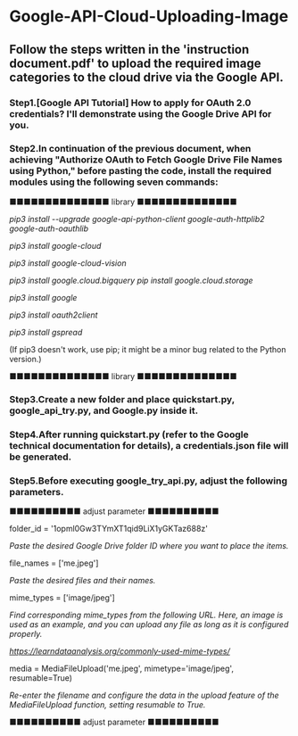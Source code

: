 # Google-API-Cloud-Uploading-Image
## Follow the steps written in the 'instruction document.pdf' to upload the required image categories to the cloud drive via the Google API.

### Step1.[Google API Tutorial] How to apply for OAuth 2.0 credentials? I'll demonstrate using the Google Drive API for you.

### Step2.In continuation of the previous document, when achieving "Authorize OAuth to Fetch Google Drive File Names using Python," before pasting the code, install the required modules using the following seven commands:

■■■■■■■■■■■■■■  library  ■■■■■■■■■■■■■■

*pip3 install --upgrade google-api-python-client google-auth-httplib2 google-auth-oauthlib*

*pip3 install google-cloud*

*pip3 install google-cloud-vision*

*pip3 install google.cloud.bigquery pip install google.cloud.storage*

*pip3 install google*

*pip3 install oauth2client*

*pip3 install gspread*


(If pip3 doesn't work, use pip; it might be a minor bug related to the Python version.)

■■■■■■■■■■■■■■  library  ■■■■■■■■■■■■■■



### Step3.Create a new folder and place quickstart.py, google_api_try.py, and Google.py inside it.

### Step4.After running quickstart.py (refer to the Google technical documentation for details), a credentials.json file will be generated.

### Step5.Before executing google_try_api.py, adjust the following parameters.


■■■■■■■■■■  adjust parameter  ■■■■■■■■■■

folder_id = '1opml0Gw3TYmXT1qid9LiX1yGKTaz688z'

*Paste the desired Google Drive folder ID where you want to place the items.*


file_names = ['me.jpeg']

*Paste the desired files and their names.*


mime_types = ['image/jpeg']

*Find corresponding mime_types from the following URL. Here, an image is used as an example, and you can upload any file as long as it is configured properly.*

*https://learndataanalysis.org/commonly-used-mime-types/*


media = MediaFileUpload('me.jpeg', mimetype='image/jpeg', resumable=True)

*Re-enter the filename and configure the data in the upload feature of the MediaFileUpload function, setting resumable to True.*

■■■■■■■■■■  adjust parameter  ■■■■■■■■■■

